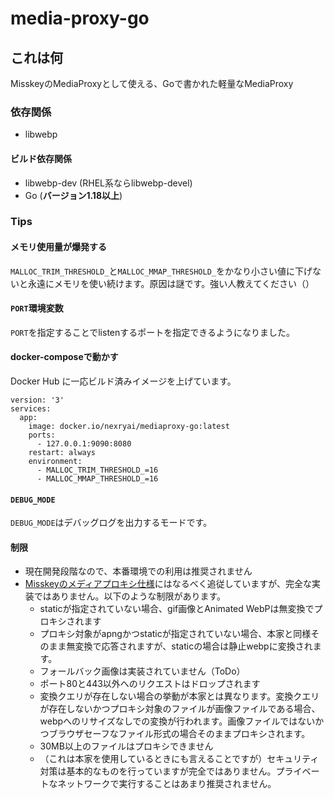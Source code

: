 # media-proxy-go

## これは何
MisskeyのMediaProxyとして使える、Goで書かれた軽量なMediaProxy

### 依存関係
 - libwebp

#### ビルド依存関係
 - libwebp-dev (RHEL系ならlibwebp-devel)
 - Go (**バージョン1.18以上**)

   
### Tips
#### メモリ使用量が爆発する
`MALLOC_TRIM_THRESHOLD_`と`MALLOC_MMAP_THRESHOLD_`をかなり小さい値に下げないと永遠にメモリを使い続けます。原因は謎です。強い人教えてください（）

#### `PORT`環境変数
`PORT`を指定することでlistenするポートを指定できるようになりました。

#### docker-composeで動かす
Docker Hub に一応ビルド済みイメージを上げています。
```
version: '3'
services:
  app:
    image: docker.io/nexryai/mediaproxy-go:latest
    ports:
      - 127.0.0.1:9090:8080
    restart: always
    environment:
      - MALLOC_TRIM_THRESHOLD_=16
      - MALLOC_MMAP_THRESHOLD_=16
```

#### `DEBUG_MODE`
`DEBUG_MODE`はデバッグログを出力するモードです。

#### 制限
 - 現在開発段階なので、本番環境での利用は推奨されません
 - [Misskeyのメディアプロキシ仕様](https://github.com/misskey-dev/media-proxy/blob/master/SPECIFICATION.md)にはなるべく追従していますが、完全な実装ではありません。以下のような制限があります。
   * staticが指定されていない場合、gif画像とAnimated WebPは無変換でプロキシされます
   * プロキシ対象がapngかつstaticが指定されていない場合、本家と同様そのまま無変換で応答されますが、staticの場合は静止webpに変換されます。
   * フォールバック画像は実装されていません（ToDo）
   * ポート80と443以外へのリクエストはドロップされます
   * 変換クエリが存在しない場合の挙動が本家とは異なります。変換クエリが存在しないかつプロキシ対象のファイルが画像ファイルである場合、webpへのリサイズなしでの変換が行われます。画像ファイルではないかつブラウザセーフなファイル形式の場合そのままプロキシされます。
   * 30MB以上のファイルはプロキシできません
   * （これは本家を使用しているときにも言えることですが）セキュリティ対策は基本的なものを行っていますが完全ではありません。プライベートなネットワークで実行することはあまり推奨されません。

